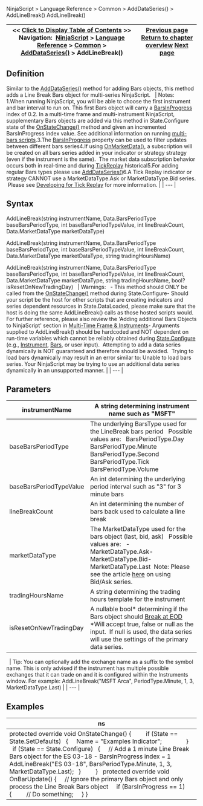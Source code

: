 ﻿
NinjaScript \> Language Reference \> Common \> AddDataSeries() \> AddLineBreak()
AddLineBreak()

| \<\< [Click to Display Table of Contents](addlinebreak.md) \>\> **Navigation:**     [NinjaScript](ninjascript.md) \> [Language Reference](language_reference_wip.md) \> [Common](common.md) \> [AddDataSeries()](adddataseries.md) \> AddLineBreak() | [Previous page](addkagi.md) [Return to chapter overview](adddataseries.md) [Next page](addpointandfigure.md) |
| --- | --- |

## Definition
Similar to the [AddDataSeries()](adddataseries.md) method for adding Bars objects, this method adds a Line Break Bars object for multi\-series NinjaScript. 
 
| Notes:   1\.When running NinjaScript, you will be able to choose the first instrument and bar interval to run on. This first Bars object will carry a [BarsInProgress](barsinprogress.md) index of 0\.2\. In a multi\-time frame and multi\-instrument NinjaScript, supplementary Bars objects are added via this method in State.Configure state of the [OnStateChange()](onstatechange.md) method and given an incremented BarsInProgress index value. See additional information on running [multi\-bars scripts](multi-time_frame__instruments.md).3\.The [BarsInProgress](barsinprogress.md) property can be used to filter updates between different bars series4\.If using [OnMarketData()](onmarketdata.md), a subscription will be created on all bars series added in your indicator or strategy strategy (even if the instrument is the same).  The market data subscription behavior occurs both in real\-time and during [TickReplay](developing_for__tick_replay.md) historical5\.For adding regular Bars types please use [AddDataSeries()](adddataseries.md)6\.A Tick Replay indicator or strategy CANNOT use a MarketDataType.Ask or MarketDataType.Bid series.  Please see [Developing for Tick Replay](developing_for__tick_replay.md) for more information. |
| --- |

## Syntax
AddLineBreak(string instrumentName, Data.BarsPeriodType baseBarsPeriodType, int baseBarsPeriodTypeValue, int lineBreakCount, Data.MarketDataType marketDataType)  

AddLineBreak(string instrumentName, Data.BarsPeriodType baseBarsPeriodType, int baseBarsPeriodTypeValue, int lineBreakCount, Data.MarketDataType marketDataType, string tradingHoursName)  

AddLineBreak(string instrumentName, Data.BarsPeriodType baseBarsPeriodType, int baseBarsPeriodTypeValue, int lineBreakCount, Data.MarketDataType marketDataType, string tradingHoursName, bool? isResetOnNewTradingDay)
 
| Warnings:   - This method should ONLY be called from the [OnStateChange()](onstatechange.md) method during State.Configure- Should your script be the host for other scripts that are creating indicators and series dependent resources in State.DataLoaded, please make sure that the host is doing the same AddLineBreak() calls as those hosted scripts would. For further reference, please also review the 'Adding additional Bars Objects to NinjaScript' section in [Multi\-Time Frame \& Instruments](multi-time_frame__instruments.md)- Arguments supplied to AddLineBreak() should be hardcoded and NOT dependent on run\-time variables which cannot be reliably obtained during [State.Configure](state.md) (e.g., [Instrument](instrument.md), [Bars](bars.md), or user input).  Attempting to add a data series dynamically is NOT guaranteed and therefore should be avoided.  Trying to load bars dynamically may result in an error similar to: Unable to load bars series. Your NinjaScript may be trying to use an additional data series dynamically in an unsupported manner. |
| --- |

## Parameters
| instrumentName | A string determining instrument name such as "MSFT" |
| --- | --- |
| baseBarsPeriodType | The underlying BarsType used for the LineBreak bars period   Possible values are:   BarsPeriodType.Day BarsPeriodType.Minute BarsPeriodType.Second BarsPeriodType.Tick BarsPeriodType.Volume |
| baseBarsPeriodTypeValue | An int determining the underlying period interval such as "3" for 3 minute bars |
| lineBreakCount | An int determining the number of bars back used to calculate a line break |
| marketDataType | The MarketDataType used for the bars object (last, bid, ask)   Possible values are:   - MarketDataType.Ask- MarketDataType.Bid- MarketDataType.Last  Note: Please see the article [here](using_historical_bid_ask_serie.md) on using Bid/Ask series. |
| tradingHoursName | A string determining the trading hours template for the instrument |
| isResetOnNewTradingDay | A nullable bool\* determining if the Bars object should [Break at EOD](break_at_eod.md)   \*Will accept true, false or null as the input.  If null is used, the data series will use the settings of the primary data series. |

 
| Tip: You can optionally add the exchange name as a suffix to the symbol name. This is only advised if the instrument has multiple possible exchanges that it can trade on and it is configured within the Instruments window. For example: AddLineBreak("MSFT Arca", PeriodType.Minute, 1, 3, MarketDataType.Last) |
| --- |

## Examples
| ns |
| --- |
| protected override void OnStateChange() {          if (State \=\= State.SetDefaults)    {      Name \= "Examples Indicator";                }      if (State \=\= State.Configure)    {      // Add a 1 minute Line Break Bars object for the ES 03\-18 \- BarsInProgress index \= 1       AddLineBreak("ES 03\-18", BarsPeriodType.Minute, 1, 3, MarketDataType.Last);    }          }   protected override void OnBarUpdate()  {       // Ignore the primary Bars object and only process the Line Break Bars object       if (BarsInProgress \=\= 1)      {          // Do something;      } } |

